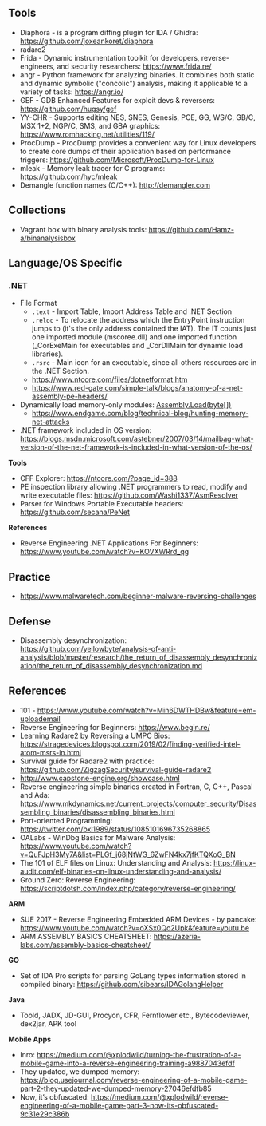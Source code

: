## Tools

- Diaphora - is a program diffing plugin for IDA / Ghidra: <https://github.com/joxeankoret/diaphora>
- radare2
- Frida - Dynamic instrumentation toolkit for developers, reverse-engineers, and security researchers: <https://www.frida.re/>
- angr - Python framework for analyzing binaries. It combines both static and dynamic symbolic ("concolic") analysis, making it applicable to a variety of tasks: <https://angr.io/>
- GEF - GDB Enhanced Features for exploit devs & reversers: <https://github.com/hugsy/gef>
- YY-CHR - Supports editing NES, SNES, Genesis, PCE, GG, WS/C, GB/C, MSX 1+2, NGP/C, SMS, and GBA graphics: <https://www.romhacking.net/utilities/119/>
- ProcDump - ProcDump provides a convenient way for Linux developers to create core dumps of their application based on performance triggers: <https://github.com/Microsoft/ProcDump-for-Linux>
- mleak - Memory leak tracer for C programs: <https://github.com/hyc/mleak>
- Demangle function names (C/C++): <http://demangler.com>

## Collections

- Vagrant box with binary analysis tools: <https://github.com/Hamz-a/binanalysisbox>

## Language/OS Specific 

### .NET

- File Format
  - `.text` - Import Table, Import Address Table and .NET Section
  - `.reloc` - To relocate the address which the EntryPoint instruction jumps to (it's the only address contained the IAT). The IT counts just one imported module (mscoree.dll) and one imported function (\_CorExeMain for executables and \_CorDllMain for dynamic load libraries).
  - `.rsrc` - Main icon for an executable, since all others resources are in the .NET Section.
  - <https://www.ntcore.com/files/dotnetformat.htm>
  - <https://www.red-gate.com/simple-talk/blogs/anatomy-of-a-net-assembly-pe-headers/>
- Dynamically load memory-only modules: [Assembly.Load(byte[])](https://msdn.microsoft.com/en-us/library/system.reflection.assembly.load)
  - <https://www.endgame.com/blog/technical-blog/hunting-memory-net-attacks>
- .NET framework included in OS version: <https://blogs.msdn.microsoft.com/astebner/2007/03/14/mailbag-what-version-of-the-net-framework-is-included-in-what-version-of-the-os/>

**Tools**

- CFF Explorer: <https://ntcore.com/?page_id=388>
- PE inspection library allowing .NET programmers to read, modify and write executable files: <https://github.com/Washi1337/AsmResolver>
- Parser for Windows Portable Executable headers: <https://github.com/secana/PeNet>

**References**

- Reverse Engineering .NET Applications For Beginners: <https://www.youtube.com/watch?v=KOVXWRrd_qg>

## Practice

- <https://www.malwaretech.com/beginner-malware-reversing-challenges>

## Defense

- Disassembly desynchronization: <https://github.com/yellowbyte/analysis-of-anti-analysis/blob/master/research/the_return_of_disassembly_desynchronization/the_return_of_disassembly_desynchronization.md>

## References

- 101 - <https://www.youtube.com/watch?v=Min6DWTHDBw&feature=em-uploademail>
- Reverse Engineering for Beginners: <https://www.begin.re/>
- Learning Radare2 by Reversing a UMPC Bios: <https://stragedevices.blogspot.com/2019/02/finding-verified-intel-atom-msrs-in.html>
- Survival guide for Radare2 with practice: <https://github.com/ZigzagSecurity/survival-guide-radare2>
- <http://www.capstone-engine.org/showcase.html>
- Reverse engineering simple binaries created in Fortran, C, C++, Pascal and Ada: <https://www.mkdynamics.net/current_projects/computer_security/Disassembling_binaries/disassembling_binaries.html>
- Port-oriented Programming: <https://twitter.com/bxl1989/status/1085101696735268865>
- OALabs - WinDbg Basics for Malware Analysis: <https://www.youtube.com/watch?v=QuFJpH3My7A&list=PLGf_j68jNtWG_6ZwFN4kx7jfKTQXoG_BN>
- The 101 of ELF files on Linux: Understanding and Analysis: <https://linux-audit.com/elf-binaries-on-linux-understanding-and-analysis/>
- Ground Zero: Reverse Engineering: <https://scriptdotsh.com/index.php/category/reverse-engineering/>

**ARM**

- SUE 2017 - Reverse Engineering Embedded ARM Devices - by pancake: https://www.youtube.com/watch?v=oXSx0Qo2Upk&feature=youtu.be
- ARM ASSEMBLY BASICS CHEATSHEET: https://azeria-labs.com/assembly-basics-cheatsheet/

**GO**

- Set of IDA Pro scripts for parsing GoLang types information stored in compiled binary: https://github.com/sibears/IDAGolangHelper

**Java**

- Toold, JADX, JD-GUI, Procyon, CFR, Fernflower etc., Bytecodeviewer, dex2jar, APK tool 

**Mobile Apps**

- Inro: <https://medium.com/@xplodwild/turning-the-frustration-of-a-mobile-game-into-a-reverse-engineering-training-a9887043efdf>
- They updated, we dumped memory: <https://blog.usejournal.com/reverse-engineering-of-a-mobile-game-part-2-they-updated-we-dumped-memory-27046efdfb85>
- Now, it’s obfuscated: <https://medium.com/@xplodwild/reverse-engineering-of-a-mobile-game-part-3-now-its-obfuscated-9c31e29c386b>